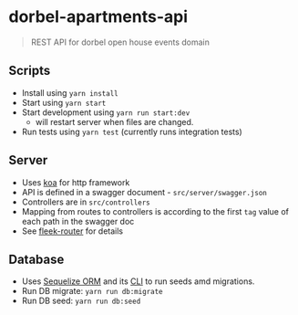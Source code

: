 # dorbel-apartments-api
> REST API for dorbel open house events domain

## Scripts
- Install using ``yarn install``
- Start using ``yarn start``
- Start development using ``yarn run start:dev``
  - will restart server when files are changed.
- Run tests using ``yarn test`` (currently runs integration tests)

## Server
- Uses [koa](http://koajs.com/) for http framework
- API is defined in a swagger document - ``src/server/swagger.json``
- Controllers are in ``src/controllers``
- Mapping from routes to controllers is according to the first ``tag`` value of each path in the swagger doc
- See [fleek-router](https://github.com/fleekjs/fleek-router) for details

## Database
- Uses [Sequelize ORM](https://github.com/sequelize/sequelize) and its [CLI](https://github.com/sequelize/cli) to run seeds amd migrations. 
- Run DB migrate: ``yarn run db:migrate``
- Run DB seed: ``yarn run db:seed``
